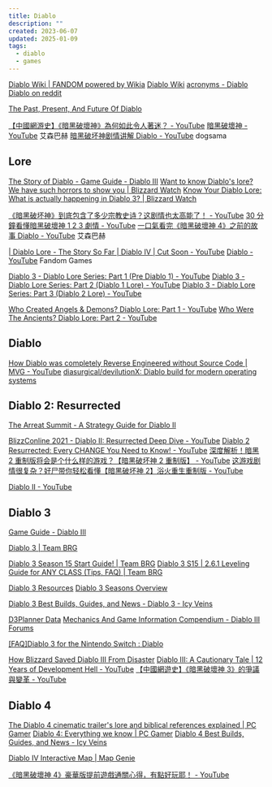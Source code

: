 ```yaml
---
title: Diablo
description: ""
created: 2023-06-07
updated: 2025-01-09
tags:
  - diablo
  - games
---
```


[Diablo Wiki | FANDOM powered by Wikia](http://diablo.fandom.com/wiki/Diablo_Wiki)
[Diablo Wiki](https://www.diablowiki.net/Main_Page)
[acronyms - Diablo](https://www.reddit.com/r/Diablo/wiki/acronyms)
[Diablo on reddit](https://www.reddit.com/r/Diablo/)

[The Past, Present, And Future Of Diablo](https://kotaku.com/the-past-present-and-future-of-diablo-1830593195/amp)

[【中國網游史】《暗黑破壞神》為何如此令人著迷？ - YouTube](https://www.youtube.com/watch?v=EhYoB055MEk)
[暗黑破壞神 - YouTube](https://www.youtube.com/playlist?list=PLUqQlbOIlh2y-x81R-8AoEZksKO5Yrj7U) 艾森巴赫
[暗黑破坏神剧情讲解 Diablo - YouTube](https://www.youtube.com/playlist?list=PL5Nnuy0hm7ur4MGQVzffXSmzkwHAsYLZc) dogsama

## Lore

[The Story of Diablo - Game Guide - Diablo III](https://us.diablo3.com/en/game/the-story-of-diablo/?page=1)
[Want to know Diablo's lore? We have such horrors to show you | Blizzard Watch](https://blizzardwatch.com/2018/11/05/want-know-diablos-lore-horrors-show/)
[Know Your Diablo Lore: What is actually happening in Diablo 3? | Blizzard Watch](https://blizzardwatch.com/2019/03/22/know-diablo-lore-actually-happening-diablo-3/amp/)

[《暗黑破坏神》到底包含了多少宗教史诗？这剧情也太高能了！ - YouTube](https://www.youtube.com/watch?v=7NWWz2dlNM4)
[30 分鐘看懂暗黑破壞神 1 2 3 劇情 - YouTube](https://www.youtube.com/watch?v=-eI38l3F8tI)
[一口氣看完《暗黑破壞神 4》之前的故事 Diablo - YouTube](https://www.youtube.com/watch?v=2GtCjimNlUM) 艾森巴赫

[| Diablo Lore - The Story So Far | Diablo IV | Cut Soon - YouTube](https://www.youtube.com/watch?v=Kw_R11WWVsg)
[Diablo - YouTube](https://www.youtube.com/playlist?list=PLHkNwtRZFo2hCq5k10kLmbHaaAXvmqbCq) Fandom Games

[Diablo 3 - Diablo Lore Series: Part 1 (Pre Diablo 1) - YouTube](https://www.youtube.com/watch?v=5Ghu8RzsWvs)
[Diablo 3 - Diablo Lore Series: Part 2 (Diablo 1 Lore) - YouTube](https://www.youtube.com/watch?v=pg5EhW_ac5g)
[Diablo 3 - Diablo Lore Series: Part 3 (Diablo 2 Lore) - YouTube](https://www.youtube.com/watch?v=IGowVF4x6H8)

[Who Created Angels & Demons? Diablo Lore: Part 1 - YouTube](https://www.youtube.com/watch?v=BShXixAtYp0)
[Who Were The Ancients? Diablo Lore: Part 2 - YouTube](https://www.youtube.com/watch?v=lM6cGRGlxD8)

## Diablo

[How Diablo was completely Reverse Engineered without Source Code | MVG - YouTube](https://www.youtube.com/watch?v=5tADL_fmsHQ)
[diasurgical/devilutionX: Diablo build for modern operating systems](https://github.com/diasurgical/devilutionX)

## Diablo 2: Resurrected

[The Arreat Summit - A Strategy Guide for Diablo II](http://classic.battle.net/diablo2exp/)

[BlizzConline 2021 - Diablo II: Resurrected Deep Dive - YouTube](https://www.youtube.com/watch?v=D3dL7ZeIAsE)
[Diablo 2 Resurrected: Every CHANGE You Need to Know! - YouTube](https://www.youtube.com/watch?v=xuz-uO9l7Fg)
[深度解析！暗黑 2 重制版将会是个什么样的游戏？【暗黑破坏神 2 重制版】 - YouTube](https://www.youtube.com/watch?v=4zaosAYlSHI)
[这游戏剧情很复杂？好尸带你轻松看懂【暗黑破坏神 2】浴火重生重制版 - YouTube](https://www.youtube.com/watch?v=n-5BHOQFD6Q)

[Diablo II - YouTube](https://www.youtube.com/playlist?list=PL7wM2klwHNVtmaYzEW9ogAZlz4BkEMUoM)

## Diablo 3

[Game Guide - Diablo III](https://us.diablo3.com/en/game/)

[Diablo 3 | Team BRG](https://teambrg.com/category/diablo-3/)

[Diablo 3 Season 15 Start Guide! | Team BRG](https://teambrg.com/diablo-3/d3-seasonal-start-guide/)
[Diablo 3 S15 | 2.6.1 Leveling Guide for ANY CLASS (Tips, FAQ) | Team BRG](https://teambrg.com/diablo-3/d3-leveling-guide-all-classes-progression-general/)

[Diablo 3 Resources](http://www.d3resource.com/)
[Diablo 3 Seasons Overview](http://d3resource.com/seasons/)

[Diablo 3 Best Builds, Guides, and News - Diablo 3 - Icy Veins](https://www.icy-veins.com/d3/)

[D3Planner Data](https://www.d3planner.com/game/54724/)
[Mechanics And Game Information Compendium - Diablo III Forums](https://us.battle.net/forums/en/d3/topic/8770117237)

[[FAQ]Diablo 3 for the Nintendo Switch : Diablo](https://www.reddit.com/r/Diablo/comments/9svdd0/faqdiablo_3_for_the_nintendo_switch/)

[How Blizzard Saved Diablo III From Disaster](https://kotaku.com/how-blizzard-saved-diablo-iii-from-disaster-1797427650/amp)
[Diablo III: A Cautionary Tale | 12 Years of Development Hell - YouTube](https://www.youtube.com/watch?v=GCRzuvwMDUs)
[【中國網遊史】《暗黑破壞神 3》的爭議與變革 - YouTube](https://www.youtube.com/watch?v=2tVXWRksP2k)

## Diablo 4

[The Diablo 4 cinematic trailer's lore and biblical references explained | PC Gamer](https://www.pcgamer.com/au/the-diablo-4-cinematic-trailers-lore-and-biblical-references-explained/)
[Diablo 4: Everything we know | PC Gamer](https://www.pcgamer.com/au/diablo-4-everything-we-know/)
[Diablo 4 Best Builds, Guides, and News - Icy Veins](https://www.icy-veins.com/d4/)

[Diablo IV Interactive Map | Map Genie](https://mapgenie.io/diablo-4)

[《暗黑破壞神 4》豪華版提前遊戲通關心得，有點好玩耶！ - YouTube](https://www.youtube.com/watch?v=7EzeJPctWQw)
